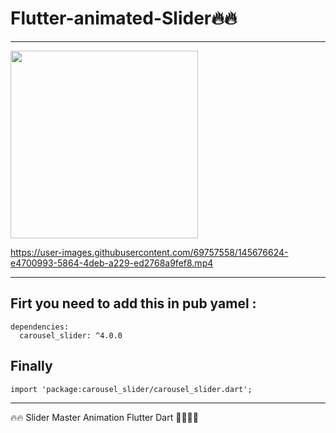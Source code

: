 # Flutter-animated-Slider🔥🔥

<hr>



<img src="https://user-images.githubusercontent.com/69757558/145676499-65ac250a-861a-4039-b1ff-96e61ad380b3.png" width="300" />

https://user-images.githubusercontent.com/69757558/145676624-e4700993-5864-4deb-a229-ed2768a9fef8.mp4

<hr>

<h2>Firt you need to add this in pub yamel :</h2>


<pre><code>dependencies:
  carousel_slider: ^4.0.0
</code></pre>

<h2>Finally</h2>
<pre><code>import 'package:carousel_slider/carousel_slider.dart';
</code></pre>

<hr>

🔥🔥 Slider Master Animation Flutter Dart 🐱‍👤🐱‍👤
